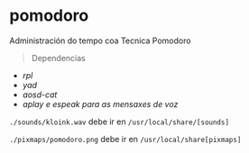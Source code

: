 # pomodoro
Administración do tempo coa Tecnica Pomodoro
> Dependencias
* *rpl*
* *yad*
* *aosd-cat*
* *aplay e espeak para as mensaxes de voz*

`./sounds/kloink.wav` debe ir en `/usr/local/share/[sounds]`

`./pixmaps/pomodoro.png` debe ir en `/usr/local/share[pixmaps]`
